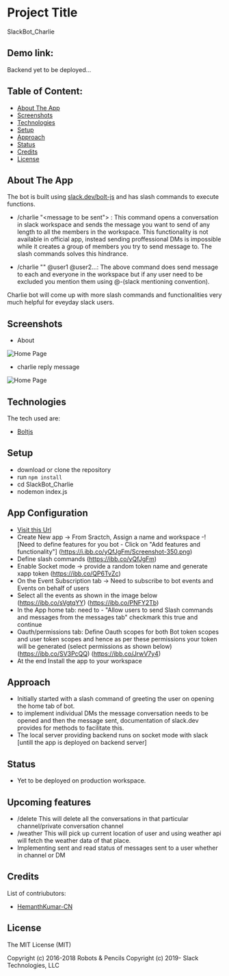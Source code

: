 # Project Title

SlackBot_Charlie

## Demo link:

Backend yet to be deployed...

## Table of Content:

- [About The App](#about-the-app)
- [Screenshots](#screenshots)
- [Technologies](#technologies)
- [Setup](#setup)
- [Approach](#approach)
- [Status](#status)
- [Credits](#credits)
- [License](#license)

## About The App

The bot is built using [slack.dev/bolt-js](https://github.com/slackapi/bolt-js) and has slash commands to execute functions.
- /charlie "<message to be sent"> : This command opens a conversation in slack workspace and sends the message you want to send of any length to all the members in the workspace.
This functionality is not available in official app, instead sending proffessional DMs is impossible while it creates a group of members you try to send message to.
The slash commands solves this hindrance.

- /charlie "<message>" @user1 @user2...: The above command does send message to each and everyone in the workspace but if any user need to be excluded you mention them using @-(slack mentioning convention).

Charlie bot will come up with more slash commands and functionalities very much helpful for eveyday slack users.

## Screenshots

- About 

![Home Page](https://i.ibb.co/QJmc3VM/Screenshot-212.png)

- charlie reply message

![Home Page](https://i.ibb.co/9pF8JkV/Screenshot-213.png)

## Technologies

The tech used are:

- [Boltjs](https://github.com/slackapi/bolt-js)

## Setup

- download or clone the repository
- run `npm install`
- cd SlackBot_Charlie
- nodemon index.js

## App Configuration
- [Visit this Url](https://api.slack.com/apps)
- Create New app -> From Sractch, Assign a name and workspace
-![Need to define features for you bot - Click on "Add features and functionality"]
(https://i.ibb.co/yQfJgFm/Screenshot-350.png)
- Define slash commands
  (https://ibb.co/yQfJgFm)
- Enable Socket mode -> provide a random token name and generate xapp token
  (https://ibb.co/QP6TvZc)
- On the Event Subscription tab -> Need to subscribe to bot events and Events on behalf of users
- Select all the events as shown in the image below
  (https://ibb.co/sVgtqYY)
  (https://ibb.co/PNFY2Tb)
- In the App home tab: need to - "Allow users to send Slash commands and messages from the messages tab" checkmark this true and continue
- Oauth/permissions tab: Define Oauth scopes for both Bot token scopes and user token scopes and hence as per these permissions your token will be generated (select permissions as shown below)
  (https://ibb.co/SV3PcQQ)
  (https://ibb.co/JrwV7y4)
- At the end Install the app to your workspace

## Approach

- Initially started with a slash command of greeting the user on opening the home tab of bot.
- to implement individual DMs the message conversation needs to be opened and then the message sent, documentation of slack.dev provides for methods to facilitate this.
- The local server providing backend runs on socket mode with slack [untill the app is deployed on backend server]

## Status
- Yet to be deployed on production workspace.

## Upcoming features
- /delete This will delete all the conversations in that particular channel/private conversation channel
- /weather This will pick up current location of user and using weather api will fetch the weather data of that place.
- Implementing sent and read status of messages sent to a user whether in channel or DM 

## Credits
List of contriubutors:

- [HemanthKumar-CN](https://github.com/HemanthKumar-CN)

## License
The MIT License (MIT)

Copyright (c) 2016-2018 Robots & Pencils
Copyright (c) 2019- Slack Technologies, LLC
